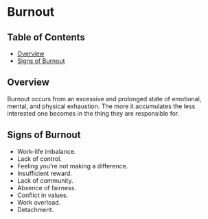# Burnout

<!-- Tocer[start]: Auto-generated, don't remove. -->

## Table of Contents

  - [Overview](#overview)
  - [Signs of Burnout](#signs-of-burnout)

<!-- Tocer[finish]: Auto-generated, don't remove. -->

## Overview

Burnout occurs from an excessive and prolonged state of emotional, mental, and physical exhaustion.
The more it accumulates the less interested one becomes in the thing they are responsible for.

## Signs of Burnout

- Work-life imbalance.
- Lack of control.
- Feeling you're not making a difference.
- Insufficient reward.
- Lack of community.
- Absence of fairness.
- Conflict in values.
- Work overload.
- Detachment.
